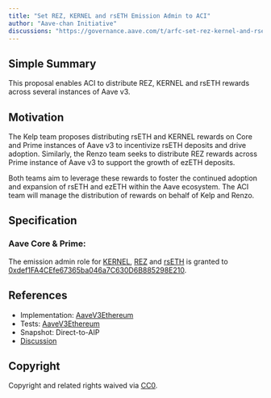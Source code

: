 ```yaml
---
title: "Set REZ, KERNEL and rsETH Emission Admin to ACI"
author: "Aave-chan Initiative"
discussions: "https://governance.aave.com/t/arfc-set-rez-kernel-and-rseth-emission-admin-to-aci/20599"
---
```


## Simple Summary

This proposal enables ACI to distribute REZ, KERNEL and rsETH rewards across several instances of Aave v3.

## Motivation

The Kelp team proposes distributing rsETH and KERNEL rewards on Core and Prime instances of Aave v3 to incentivize rsETH deposits and drive adoption. Similarly, the Renzo team seeks to distribute REZ rewards across Prime instance of Aave v3 to support the growth of ezETH deposits.

Both teams aim to leverage these rewards to foster the continued adoption and expansion of rsETH and ezETH within the Aave ecosystem. The ACI team will manage the distribution of rewards on behalf of Kelp and Renzo.

## Specification

### Aave Core & Prime:

The emission admin role for [KERNEL](https://etherscan.io/address/0x3f80B1c54Ae920Be41a77f8B902259D48cf24cCf), [REZ](https://etherscan.io/address/0x3B50805453023a91a8bf641e279401a0b23FA6F9) and [rsETH](https://etherscan.io/address/0xA1290d69c65A6Fe4DF752f95823fae25cB99e5A7) is granted to [0xdef1FA4CEfe67365ba046a7C630D6B885298E210](https://etherscan.io/address/0xdef1FA4CEfe67365ba046a7C630D6B885298E210).

## References

- Implementation: [AaveV3Ethereum](https://github.com/bgd-labs/aave-proposals-v3/blob/7c4fd17673768bf1748ffbdfd740f10d2c038176/src/20250117_AaveV3Ethereum_SetREZKERNELAndRsETHEmissionAdminToACI/AaveV3Ethereum_SetREZKERNELAndRsETHEmissionAdminToACI_20250117.sol)
- Tests: [AaveV3Ethereum](https://github.com/bgd-labs/aave-proposals-v3/blob/7c4fd17673768bf1748ffbdfd740f10d2c038176/src/20250117_AaveV3Ethereum_SetREZKERNELAndRsETHEmissionAdminToACI/AaveV3Ethereum_SetREZKERNELAndRsETHEmissionAdminToACI_20250117.t.sol)
- Snapshot: Direct-to-AIP
- [Discussion](https://governance.aave.com/t/arfc-set-rez-kernel-and-rseth-emission-admin-to-aci/20599)

## Copyright

Copyright and related rights waived via [CC0](https://creativecommons.org/publicdomain/zero/1.0/).
